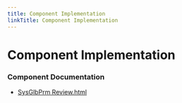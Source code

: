 ```yaml
---
title: Component Implementation
linkTitle: Component Implementation
---
```


# Component Implementation
### Component Documentation

- [SysGlbPrm Review.html](doc/SysGlbPrm%20Review.html)

